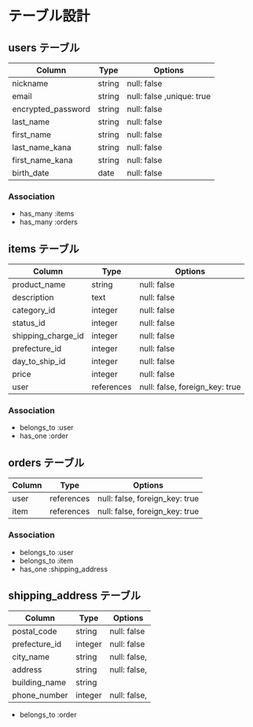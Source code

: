 # テーブル設計

 ## users テーブル

 | Column              | Type   | Options                  |
 | ------------------- | ------ | ------------------------ |
 | nickname            | string | null: false              |
 | email               | string | null: false ,unique: true|
 | encrypted_password  | string | null: false              |
 | last_name           | string | null: false              |
 | first_name          | string | null: false              |
 | last_name_kana      | string | null: false              |
 | first_name_kana     | string | null: false              |
 | birth_date          | date   | null: false              |

 ### Association
- has_many :items
- has_many :orders

 ## items テーブル

 | Column             | Type       | Options                        |
 | ------------------ | ---------- | ------------------------------ |
 | product_name       | string     | null: false                    |
 | description        | text       | null: false                    |
 | category_id        | integer    | null: false                    |
 | status_id          | integer    | null: false                    |
 | shipping_charge_id | integer    | null: false                    |
 | prefecture_id      | integer    | null: false                    |
 | day_to_ship_id     | integer    | null: false                    |
 | price              | integer    | null: false                    |
 | user               | references | null: false, foreign_key: true |

  ### Association
- belongs_to :user
- has_one :order

 ## orders テーブル

 | Column            | Type       | Options                        |
 | ----------------- | ---------- | ------------------------------ |
 | user              | references | null: false, foreign_key: true |
 | item              | references | null: false, foreign_key: true |

   ### Association
- belongs_to :user
- belongs_to :item
- has_one :shipping_address

 ## shipping_address テーブル

 | Column            | Type       | Options      |
 | ----------------- | ---------- | ------------ |
 | postal_code       | string     | null: false  |
 | prefecture_id     | integer    | null: false  |
 | city_name         | string     | null: false, |
 | address           | string     | null: false, |
 | building_name     | string     |              |
 | phone_number      | integer    | null: false, |

 - belongs_to :order
